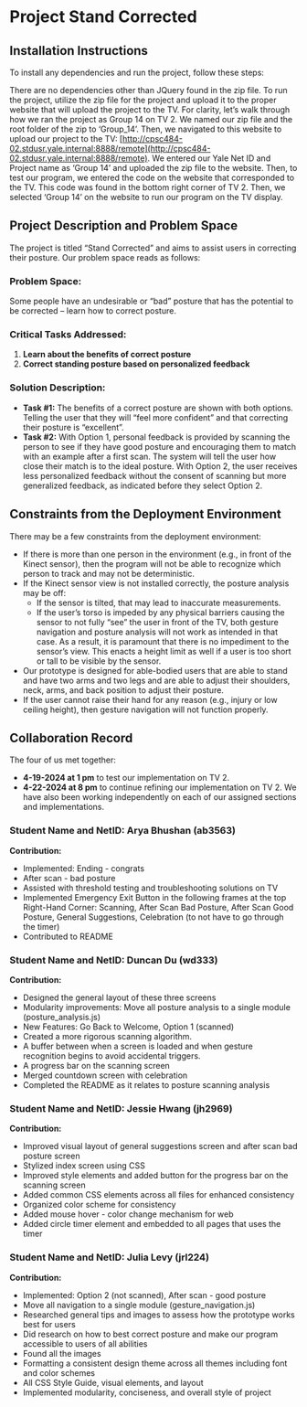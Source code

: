 # Project Stand Corrected

## Installation Instructions
To install any dependencies and run the project, follow these steps:

There are no dependencies other than JQuery found in the zip file. To run the project, utilize the zip file for the project and upload it to the proper website that will upload the project to the TV. For clarity, let’s walk through how we ran the project as Group 14 on TV 2. We named our zip file and the root folder of the zip to ‘Group_14’. Then, we navigated to this website to upload our project to the TV: [http://cpsc484-02.stdusr.yale.internal:8888/remote](http://cpsc484-02.stdusr.yale.internal:8888/remote). We entered our Yale Net ID and Project name as ‘Group 14’ and uploaded the zip file to the website. Then, to test our program, we entered the code on the website that corresponded to the TV. This code was found in the bottom right corner of TV 2. Then, we selected ‘Group 14’ on the website to run our program on the TV display.

## Project Description and Problem Space
The project is titled “Stand Corrected” and aims to assist users in correcting their posture. Our problem space reads as follows:

### Problem Space:
Some people have an undesirable or “bad” posture that has the potential to be corrected – learn how to correct posture.

### Critical Tasks Addressed:
1. **Learn about the benefits of correct posture**
2. **Correct standing posture based on personalized feedback**

### Solution Description:
- **Task #1:** The benefits of a correct posture are shown with both options. Telling the user that they will “feel more confident” and that correcting their posture is “excellent”.
- **Task #2:** With Option 1, personal feedback is provided by scanning the person to see if they have good posture and encouraging them to match with an example after a first scan. The system will tell the user how close their match is to the ideal posture. With Option 2, the user receives less personalized feedback without the consent of scanning but more generalized feedback, as indicated before they select Option 2.

## Constraints from the Deployment Environment
There may be a few constraints from the deployment environment:
- If there is more than one person in the environment (e.g., in front of the Kinect sensor), then the program will not be able to recognize which person to track and may not be deterministic.
- If the Kinect sensor view is not installed correctly, the posture analysis may be off:
    - If the sensor is tilted, that may lead to inaccurate measurements.
    - If the user’s torso is impeded by any physical barriers causing the sensor to not fully “see” the user in front of the TV, both gesture navigation and posture analysis will not work as intended in that case. As a result, it is paramount that there is no impediment to the sensor’s view. This enacts a height limit as well if a user is too short or tall to be visible by the sensor. 
- Our prototype is designed for able-bodied users that are able to stand and have two arms and two legs and are able to adjust their shoulders, neck, arms, and back position to adjust their posture.
- If the user cannot raise their hand for any reason (e.g., injury or low ceiling height), then gesture navigation will not function properly.

## Collaboration Record
The four of us met together:
- **4-19-2024 at 1 pm** to test our implementation on TV 2.
- **4-22-2024 at 8 pm** to continue refining our implementation on TV 2.
  We have also been working independently on each of our assigned sections and implementations.

### Student Name and NetID: Arya Bhushan (ab3563)
**Contribution:**
- Implemented: Ending - congrats
- After scan - bad posture
- Assisted with threshold testing and troubleshooting solutions on TV
- Implemented Emergency Exit Button in the following frames at the top Right-Hand Corner: Scanning, After Scan Bad Posture, After Scan Good Posture, General Suggestions, Celebration (to not have to go through the timer)
- Contributed to README

### Student Name and NetID: Duncan Du (wd333)
**Contribution:**
- Designed the general layout of these three screens
- Modularity improvements: Move all posture analysis to a single module (posture_analysis.js)
- New Features: Go Back to Welcome, Option 1 (scanned)
- Created a more rigorous scanning algorithm.
- A buffer between when a screen is loaded and when gesture recognition begins to avoid accidental triggers.
- A progress bar on the scanning screen
- Merged countdown screen with celebration
- Completed the README as it relates to posture scanning analysis

### Student Name and NetID: Jessie Hwang (jh2969)
**Contribution:**
- Improved visual layout of general suggestions screen and after scan bad posture screen
- Stylized index screen using CSS
- Improved style elements and added button for the progress bar on the scanning screen
- Added common CSS elements across all files for enhanced consistency
- Organized color scheme for consistency
- Added mouse hover - color change mechanism for web
- Added circle timer element and embedded to all pages that uses the timer

### Student Name and NetID: Julia Levy (jrl224)
**Contribution:**
- Implemented: Option 2 (not scanned), After scan - good posture
- Move all navigation to a single module (gesture_navigation.js)
- Researched general tips and images to assess how the prototype works best for users
- Did research on how to best correct posture and make our program accessible to users of all abilities 
- Found all the images
- Formatting a consistent design theme across all themes including font and color schemes
- All CSS Style Guide, visual elements, and layout
- Implemented modularity, conciseness, and overall style of project
